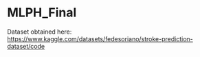 # MLPH_Final

Dataset obtained here: https://www.kaggle.com/datasets/fedesoriano/stroke-prediction-dataset/code
